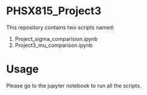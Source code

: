 # PHSX815_Project3
This repository contains two scripts named:
   1. Project_sigma_comparision.ipynb
   2. Project3_mu_comparison.ipynb

# Usage
Please go to the jupyter notebook to run all the scripts.
